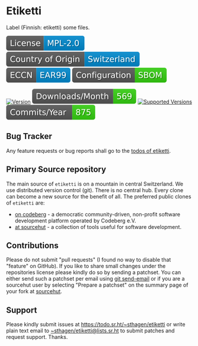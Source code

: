 # Etiketti

Label (Finnish: etiketti) some files.

[![license](badges/license-spdx-mpl-2-0-neutral.svg)](https://git.sr.ht/~sthagen/etiketti/tree/default/item/LICENSE)
[![Country of Origin](badges/country-of-origin-name-switzerland-neutral.svg)](https://git.sr.ht/~sthagen/etiketti/tree/default/item/COUNTRY-OF-ORIGIN)
[![Export Classification Control Number (ECCN)](badges/export-control-classification-number_eccn-ear99-neutral.svg)](https://git.sr.ht/~sthagen/etiketti/tree/default/item/EXPORT-CONTROL-CLASSIFICATION-NUMBER)
[![Configuration](badges/configuration-sbom.svg)](third-party/index.html)

[![Version](https://img.shields.io/pypi/v/etiketti.svg?style=flat)](https://pypi.python.org/pypi/etiketti/)
[![Downloads](docs/badges/downloads-per-month.svg)](https://pepy.tech/project/etiketti)
[![Supported Versions](https://img.shields.io/pypi/pyversions/etiketti.svg?style=flat)](https://pypi.python.org/pypi/etiketti/)
[![Maintenance Status](docs/badges/commits-per-year.svg)](https://git.sr.ht/~sthagen/etiketti/log)

## Bug Tracker

Any feature requests or bug reports shall go to the [todos of etiketti](https://todo.sr.ht/~sthagen/etiketti).

## Primary Source repository

The main source of `etiketti` is on a mountain in central Switzerland.
We use distributed version control (git).
There is no central hub.
Every clone can become a new source for the benefit of all.
The preferred public clones of `etiketti` are:

* [on codeberg](https://codeberg.org/sthagen/etiketti) - a democratic community-driven, non-profit software development platform operated by Codeberg e.V.
* [at sourcehut](https://git.sr.ht/~sthagen/etiketti) - a collection of tools useful for software development.

## Contributions

Please do not submit "pull requests" (I found no way to disable that "feature" on GitHub).
If you like to share small changes under the repositories license please kindly do so by sending a patchset.
You can either send such a patchset per email using [git send-email](https://git-send-email.io) or 
if you are a sourcehut user by selecting "Prepare a patchset" on the summary page of your fork at [sourcehut](https://git.sr.ht/).

## Support

Please kindly submit issues at <https://todo.sr.ht/~sthagen/etiketti> or write plain text email to <~sthagen/etiketti@lists.sr.ht> to submit patches and request support. Thanks.

